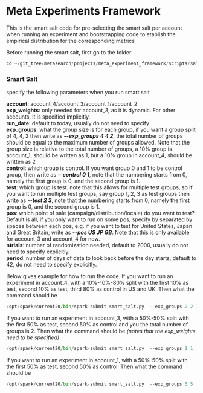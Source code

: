 # Meta Experiments Framework

This is the smart salt code for pre-selecting the smart salt per account when running an experiment
and bootstrapping code to etablish the empirical distribution for the corresponding metrics

Before running the smart salt, first go to the folder
```python
cd ~/git_tree/metasearch/projects/meta_experiment_framework/scripts/salt_selection
```

### Smart Salt
specify the following parameters when you run smart salt

**account**: account_4/account_3/account_1/account_2<br/>
**exp_weights**: only needed for account_3, as it is dynamic. For other accounts, it is specified implicitly.<br/>
**run_date**: default to today, usually do not need to specify<br/>
**exp_groups**: what the group size is for each group, if you want a group split of 4, 4, 2 then write as ***--exp_groups 4 4 2***, the total number of groups should be equal to the maximum number of groups allowed. Note that the group size is relative to the total number of groups, a 10% group is account_1, should be written as 1, but a 10% group in account_4, should be written as 2<br/>
**control**: which group is control. If you want group 0 and 1 to be control group, then write as ***--control 0 1***, note that the numbering starts from 0, namely the first group is 0, and the second group is 1.<br/>
**test**:  which group is test. note that this allows for multiple test groups, so if you want to run multiple test groups, say group 1, 2, 3 as test groups then write as ***--test 2 3***, note that the numbering starts from 0, namely the first group is 0, and the second group is 1.<br/>
**pos**: which point of sale (campaign/distribution/locale) do you want to test? Default is all, if you only want to run on some pos, specify by separated by spaces between each pos, e.g. if you want to test for United States, Japan and Great Britain, write as ***--pos US JP GB***. Note that this is only available for account_3 and account_4 for now.<br/>
**ntrials**: number of randomization needed, default to 2000, usually do not need to specify explicitly.<br/>
**period**: number of days of data to look back before the day starts, default to 42, do not need to specify explicitly.<br/>

Below gives example for how to run the code. If you want to run an experiment in account_4, with a 10%-10%-80% split with the first 10% as test, second 10% as test, third 80% as control in US and UK. Then what the command should be

```python
/opt/spark/current20/bin/spark-submit smart_salt.py  --exp_groups 2 2 16  --control 2  --test 0  1  --account account_4 --pos US,UK 2> /dev/null
```

If you want to run an experiment in account_3, with a 50%-50% split with the first 50% as test, second 50% as control and you the total number of groups is 2. Then what the command should be _(notes that the exp_weights need to be specified)_

```python
/opt/spark/current20/bin/spark-submit smart_salt.py  --exp_groups 1 1  --control 1  --test 0   --exp_weights 1 1 --account account_3 2> /dev/null
```
If you want to run an experiment in account_1, with a 50%-50% split with the first 50% as test, second 50% as control. Then what the command should be

```python
/opt/spark/current20/bin/spark-submit smart_salt.py  --exp_groups 5 5  --control 1  --test 0  --account account_1 2> /dev/null
```
